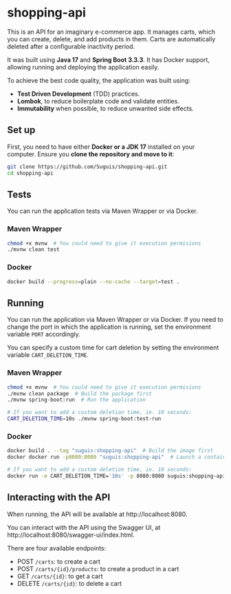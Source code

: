 # shopping-api

This is an API for an imaginary e-commerce app. It manages carts, which you can create, delete, and add products in them. Carts are automatically deleted after a configurable inactivity period.

It was built using **Java 17** and **Spring Boot 3.3.3**. It has Docker support, allowing running and deploying the application easily.

To achieve the best code quality, the application was built using:

- **Test Driven Development** (TDD) practices.
- **Lombok**, to reduce boilerplate code and validate entities.
- **Immutability** when possible, to reduce unwanted side effects.

## Set up

First, you need to have either **Docker or a JDK 17** installed on your computer. Ensure you **clone the repository and move to it**:

```sh
git clone https://github.com/Suguis/shopping-api.git
cd shopping-api
```

## Tests

You can run the application tests via Maven Wrapper or via Docker.

### Maven Wrapper
```sh
chmod +x mvnw  # You could need to give it execution permisions
./mvnw clean test
```

### Docker

```sh
docker build --progress=plain --no-cache --target=test .
```

## Running

You can run the application via Maven Wrapper or via Docker. If you need to change the port in which the application is running, set the environment variable `PORT` accordingly.

You can specify a custom time for cart deletion by setting the environment variable `CART_DELETION_TIME`.

### Maven Wrapper

```sh
chmod +x mvnw  # You could need to give it execution permisions
./mvnw clean package  # Build the package first
./mvnw spring-boot:run  # Run the application

# If you want to add a custom deletion time, ie. 10 seconds:
CART_DELETION_TIME=10s ./mvnw spring-boot:test-run
```

### Docker

```sh
docker build . --tag "suguis:shopping-api"  # Build the image first
docker docker run -p8080:8080 "suguis:shopping-api"  # Launch a container from the image built earlier

# If you want to add a custom deletion time, ie. 10 seconds:
docker run -e CART_DELETION_TIME='10s' -p 8080:8080 suguis:shopping-api

```

## Interacting with the API

When running, the API will be available at http://localhost:8080.

You can interact with the API using the Swagger UI, at http://localhost:8080/swagger-ui/index.html.

There are four available endpoints:

- POST `/carts`: to create a cart
- POST `/carts/{id}/products`: to create a product in a cart
- GET `/carts/{id}`: to get a cart
- DELETE `/carts/{id}`: to delete a cart
